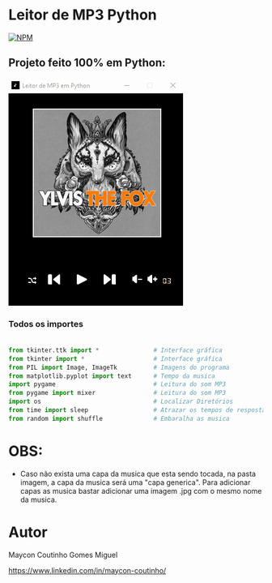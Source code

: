 # Leitor de MP3 Python
[![NPM](http://img.shields.io/npm/l/react)](https://github.com/MayconCoutinho/Leitor_de_MP3_Python/blob/main/LICENSE)
## Projeto feito 100% em Python:
![Mobile 1](https://github.com/MayconCoutinho/Leitor_de_MP3_Python/blob/main/Anima%C3%A7%C3%A3o.gif)




  ### Todos os importes
  
  ```python
  
  from tkinter.ttk import *               # Interface gráfica
  from tkinter import *                   # Interface gráfica
  from PIL import Image, ImageTk          # Imagens do programa
  from matplotlib.pyplot import text      # Tempo da musica 
  import pygame                           # Leitura do som MP3
  from pygame import mixer                # Leitura do som MP3
  import os                               # Localizar Diretórios 
  from time import sleep                  # Atrazar os tempos de respostas 
  from random import shuffle              # Embaralha as musica
  
```

# OBS:
  - Caso não exista uma capa da musica que esta sendo tocada, na pasta imagem, a capa da musica será uma "capa generica". Para adicionar capas as musica bastar adicionar uma imagem .jpg com o mesmo nome da musica. 
 

# Autor 

Maycon Coutinho Gomes Miguel 

https://www.linkedin.com/in/maycon-coutinho/
